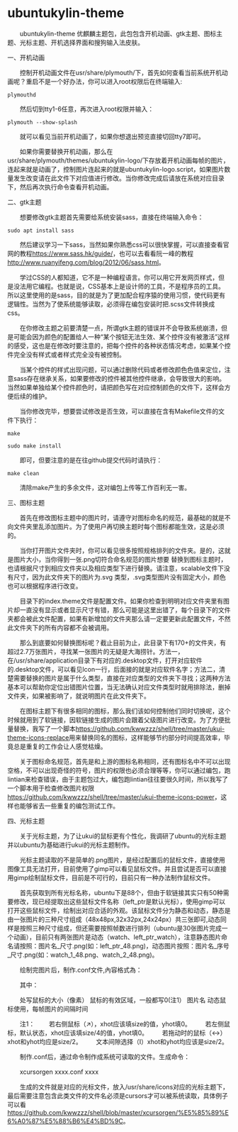# ubuntukylin-theme

　　ubuntukylin-theme 优麒麟主题包，此包包含开机动画、gtk主题、图标主题、光标主题、开机选择界面和搜狗输入法皮肤。

一、开机动画

　　控制开机动画文件在usr/share/plymouth/下，首先如何查看当前系统开机动画呢？重启不是一个好办法，你可以进入root权限后在终端输入:

	plymouthd

　　然后切到tty1-6任意，再次进入root权限并输入：

	plymouth --show-splash

　　就可以看见当前开机动画了，如果你想退出预览直接切回tty7即可。

　　如果你需要替换开机动画，那么在usr/share/plymouth/themes/ubuntukylin-logo/下存放着开机动画每帧的图片，连起来就是动画了，控制图片连起来的就是ubuntukylin-logo.script，如果图片数量发生改变请在此文件下对应值进行修改。当你修改完成后请放在系统对应目录下，然后再次执行命令查看开机动画。

二、gtk主题

　　想要修改gtk主题首先需要给系统安装sass，直接在终端输入命令：

	sudo apt install sass

　　然后建议学习一下sass，当然如果你熟悉css可以很快掌握，可以直接查看官网的教程<https://www.sass.hk/guide/>，也可以去看看阮一峰的教程<http://www.ruanyifeng.com/blog/2012/06/sass.html>。

　　学过CSS的人都知道，它不是一种编程语言。你可以用它开发网页样式，但是没法用它编程。也就是说，CSS基本上是设计师的工具，不是程序员的工具。所以这里使用的是sass，目的就是为了更加配合程序猿的使用习惯，使代码更有逻辑性。当然为了使系统能够读取，必须得在编包安装时把.scss文件转换成css。

　　在你修改主题之前要清楚一点，所谓gtk主题的错误并不会导致系统崩溃，但是可能会因为颜色的配置给人一种“某个按钮无法生效、某个控件没有被激活”这样的感受，这也是在修改时要注意的，把每个控件的各种状态情况考虑，如果某个控件完全没有样式或者样式完全没有被控制。

　　当某个控件的样式出现问题，可以通过删除代码或者修改颜色色值来定位，注意sass存在继承关系，如果要修改的控件被其他控件继承，会导致很大的影响。当然如果单独给某个控件颜色时，请把颜色写在对应控制颜色的文件下，这样会方便后续的维护。

　　当你修改完毕，想要尝试修改是否生效，可以直接在含有Makefile文件的文件下执行：

	make

	sudo make install

　　即可，但要注意的是在往github提交代码时请执行：

	make clean

　　清除make产生的多余文件，这对编包上传等工作百利无一害。


三、图标主题

　　首先在修改图标主题中的图片时，请遵守对图标命名的规范，最基础的就是不向文件夹里乱添加图片。为了使用户再切换主题时每个图标都能生效，这是必须的。

　　当你打开图片文件夹时，你可以看见很多按照规格排列的文件夹。是的，这就是图片大小，当你得到一张.png切符合命名规范的图片想要
替换到图标主题时，也请根据尺寸到相应文件夹以及相应类型下进行替换。请注意，scalable文件下没有尺寸，因为此文件夹下的图片为.svg
类型，.svg类型图片没有固定大小，颜色也可以根据程序进行改变。

　　目录下的index.theme文件是配置文件。如果你检查到明明对应文件夹里有图片却一直没有显示或者显示尺寸有错，那么可能是这里出错了，每个目录下的文件夹都会被此文件配置，如果有新增加的文件夹那么请一定要更新此配置文件，不然此文件夹下的所有内容都不会被调用。

　　那么到底要如何替换图标呢？截止目前为止，此目录下有170+的文件夹，有超过2.7万张图片，寻找某一张图片的无疑是大海捞针。方法一，在/usr/share/application目录下有对应的.desktop文件，打开对应软件的.desktop文件，可以看见Icon一行，后面接的就是对应软件名字；方法二，清楚需要替换的图片是属于什么类型，直接在对应类型的文件夹下寻找；这两种方法基本可以帮助你定位出错图片位置，当无法确认对应文件类型时就用排除法，删掉文件夹，如果被影响了，就说明图片在此文件夹下。

　　在图标主题下有很多相同的图标，那么我们该如何控制他们同时切换呢，这个时候就用到了软链接，因软链接生成的图片会跟着父级图片进行改变。为了方便批量替换，我写了一个脚本<https://github.com/kwwzzz/shell/tree/master/ukui-theme-icons-replace>用来替换同名的图标，这样能够节约部分时间提高效率，毕竟总是重复的工作会让人感觉枯燥。

　　关于图标命名规范，首先是和上游的图标名称相同，还有图标名中不可以出现空格，不可以出现奇怪的符号，图片的权限也必须合理等等，你可以通过编包，跑lintian来检查错误，由于主题包过大，编包跑lintian往往要很久时间，所以我写了一个脚本用于检查修改图片权限<https://github.com/kwwzzz/shell/tree/master/ukui-theme-icons-power>，这样也能够省去一些重复的编包测试工作。

四、光标主题

　　关于光标主题，为了让ukui的鼠标更有个性化，我调研了ubuntu的光标主题并以ubuntu为基础进行ukui的光标主题制作。

　　光标主题读取的不是简单的.png图片，是经过配置后的鼠标文件，直接使用图像工具无法打开，目前使用了gimp可以看见鼠标文件。并且尝试是否可以直接用gimp绘制鼠标文件，目前是不可行的，目前只有一种办法制作鼠标文件。

　　首先获取到所有光标名称，ubuntu下是88个，但由于软链接其实只有50种需要修改，现已经提取出这些鼠标文件名称（left_ptr是默认光标），使用gimp可以打开这些鼠标文件，绘制出对应合适的外观。该鼠标文件分为静态和动态，静态是由一张图片的三种尺寸组成（48x48px,32x32px,24x24px）共三张即可,动态同样是按照三种尺寸组成，但还需要按照帧数进行排列（ubuntu是30张图片完成一个动画），目前只有两张图片是动态（watch、left_ptr_watch），注意静态图片命名请按照：图片名_尺寸.png(如：left_ptr_48.png)，动态图片按照：图片名_序号_尺寸.png(如：watch_1_48.png、watch_2_48.png)。

　　绘制完图片后，制作.conf文件,內容格式為：
    <size> <xhot> <yhot> <filename> <ms-delay>

　　其中：

　　<size>处写鼠标的大小（像素）
    <xhot><yhot>鼠标的有效区域，一般都写0(注1）
    <filename>图片名
    <ms-delay>动态鼠标使用，每帧图片的间隔时间

　　注1：
　　若右侧鼠标（↗），xhot应该填size的值，yhot填0。
　　若左侧鼠标，默认状态，xhot应该填size/4的值，yhot填0。
　　若拖动时的鼠标（↔）xhot和yhot均应是size/2。
　　文本间隙选择（I）xhot和yhot均应该是size/2。

　　制作.conf后，通过命令制作成系统可读取的文件。生成命令：

　　xcursorgen xxxx.conf xxxx

　　生成的文件就是对应的光标文件，放入/usr/share/icons对应的光标主题下，最后需要注意包含此类文件的文件名必须是cursors才可以被系统读取，具体例子可以看<https://github.com/kwwzzz/shell/blob/master/xcursorgen/%E5%85%89%E6%A0%87%E5%88%B6%E4%BD%9C>。
